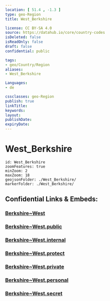 ```yaml
---
location: [ 51.4 , -1.3 ] 
type: geo-Region
title: West_Berkshire

license: CC BY-SA 4.0
source: https://datahub.io/core/country-codes
isDeleted: false
isReadOnly: false
draft: false
confidential: public

tags:
- geo/Country/Region
aliases:
- West_Berkshire

Languages:
- de

cssclasses: geo-Region
publish: true
linkTitle: 
keywords: 
layout: 
publishDate: 
expiryDate: 
---
```


# West_Berkshire

```leaflet
id: West_Berkshire
zoomFeatures: true 
minZoom: 2 
maxZoom: 18
geojsonFolder: ./West_Berkshire/
markerFolder: ./West_Berkshire/
```


## Confidential Links & Embeds: 

### [Berkshire~West](/_Standards/Earth/Continent/Europe/Europe~North/UK/England/Regions~England/South_East_England/Berkshire,County/Berkshire~West.md) 

### [Berkshire~West.public](/_public/Earth/Continent/Europe/Europe~North/UK/England/Regions~England/South_East_England/Berkshire,County/Berkshire~West.public.md) 

### [Berkshire~West.internal](/_internal/Earth/Continent/Europe/Europe~North/UK/England/Regions~England/South_East_England/Berkshire,County/Berkshire~West.internal.md) 

### [Berkshire~West.protect](/_protect/Earth/Continent/Europe/Europe~North/UK/England/Regions~England/South_East_England/Berkshire,County/Berkshire~West.protect.md) 

### [Berkshire~West.private](/_private/Earth/Continent/Europe/Europe~North/UK/England/Regions~England/South_East_England/Berkshire,County/Berkshire~West.private.md) 

### [Berkshire~West.personal](/_personal/Earth/Continent/Europe/Europe~North/UK/England/Regions~England/South_East_England/Berkshire,County/Berkshire~West.personal.md) 

### [Berkshire~West.secret](/_secret/Earth/Continent/Europe/Europe~North/UK/England/Regions~England/South_East_England/Berkshire,County/Berkshire~West.secret.md)

